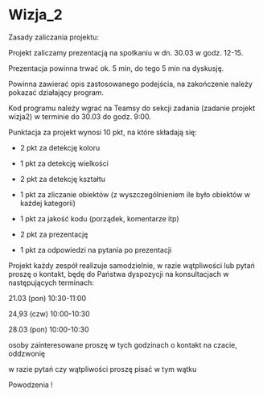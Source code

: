 # Wizja_2

Zasady zaliczania projektu:
 
	
Projekt zaliczamy prezentacją na spotkaniu w dn. 30.03 w godz. 12-15.

Prezentacja powinna trwać ok. 5 min, do tego 5 min na dyskusję.
	
Powinna zawierać opis zastosowanego podejścia, na zakończenie należy pokazać działający program.
	
Kod programu należy wgrać na Teamsy do sekcji zadania (zadanie projekt wizja2) w terminie do 30.03 do godz. 9:00.
	

Punktacja za projekt wynosi 10 pkt, na które składają się:

		
- 2 pkt za detekcję koloru
		
- 1 pkt za detekcję wielkości
		
- 2 pkt za detekcję kształtu
		
- 1 pkt za zliczanie obiektów (z wyszczególnieniem ile było obiektów w każdej kategorii)
		
- 1 pkt za jakość kodu (porządek, komentarze itp)
		
- 2 pkt za prezentację
		
- 1 pkt za odpowiedzi na pytania po prezentacji
	
	
	
Projekt każdy zespół realizuje samodzielnie, w razie wątpliwości lub pytań proszę o kontakt, będę do Państwa dyspozycji na konsultacjach w następujących terminach:
	

		
21.03 (pon) 10:30-11:00
		
24,93 (czw) 10:00-10:30
		
28.03 (pon) 10:00-10:30
	
	
	
osoby zainteresowane proszę w tych godzinach o kontakt na czacie, oddzwonię
	
w razie pytań czy wątpliwości proszę pisać w tym wątku

Powodzenia !